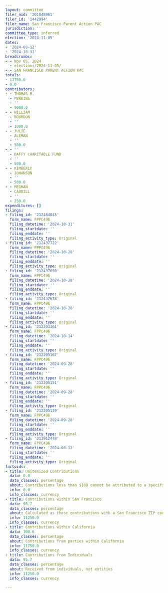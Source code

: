 ```yaml
---
layout: committee
filer_nid: '201848961'
filer_id: '1442994'
filer_name: San Francisco Parent Action PAC
jurisdiction: ''
committee_type: inferred
election: '2024-11-05'
dates:
- '2024-08-12'
- '2024-10-31'
breadcrumbs:
- - Nov 05, 2024
  - elections/2024-11-05/
- - SAN FRANCISCO PARENT ACTION PAC
totals:
- 11750.0
- 0.0
contributors:
- - THOMAS M.
  - PERKINS
  - ''
  - 9000.0
- - WILLIAM
  - BOURDON
  - ''
  - 1000.0
- - JULIE
  - ALEMAN
  - ''
  - 500.0
- - ''
  - DAFFY CHARITABLE FUND
  - ''
  - 500.0
- - KIMBERLY
  - JOHANSON
  - ''
  - 500.0
- - MEGHAN
  - CAUDILL
  - ''
  - 250.0
expenditures: []
filings:
- filing_id: '212464845'
  form_name: FPPC496
  filing_datetime: '2024-10-31'
  filing_startdate: ''
  filing_enddate: ''
  filing_activity_type: Original
- filing_id: '212437722'
  form_name: FPPC496
  filing_datetime: '2024-10-28'
  filing_startdate: ''
  filing_enddate: ''
  filing_activity_type: Original
- filing_id: '212437690'
  form_name: FPPC496
  filing_datetime: '2024-10-28'
  filing_startdate: ''
  filing_enddate: ''
  filing_activity_type: Original
- filing_id: '212437678'
  form_name: FPPC496
  filing_datetime: '2024-10-28'
  filing_startdate: ''
  filing_enddate: ''
  filing_activity_type: Original
- filing_id: '212303361'
  form_name: FPPC496
  filing_datetime: '2024-10-14'
  filing_startdate: ''
  filing_enddate: ''
  filing_activity_type: Original
- filing_id: '212205167'
  form_name: FPPC496
  filing_datetime: '2024-09-28'
  filing_startdate: ''
  filing_enddate: ''
  filing_activity_type: Original
- filing_id: '212205151'
  form_name: FPPC496
  filing_datetime: '2024-09-28'
  filing_startdate: ''
  filing_enddate: ''
  filing_activity_type: Original
- filing_id: '212205139'
  form_name: FPPC496
  filing_datetime: '2024-09-28'
  filing_startdate: ''
  filing_enddate: ''
  filing_activity_type: Original
- filing_id: '211912478'
  form_name: FPPC496
  filing_datetime: '2024-08-12'
  filing_startdate: ''
  filing_enddate: ''
  filing_activity_type: Original
factoids:
- title: Unitemized Contributions
  data: 0.0
  data_classes: percentage
  about: Contributions less than $100 cannot be attributed to a specific individual
  info: 0.0
  info_classes: currency
- title: Contributions within San Francisco
  data: 95.7
  data_classes: percentage
  about: Calculated as those contributions with a San Francisco ZIP code
  info: 11250.0
  info_classes: currency
- title: Contributions within California
  data: 100.0
  data_classes: percentage
  about: Contributions from parties within California
  info: 11750.0
  info_classes: currency
- title: Contributions from Individuals
  data: 95.7
  data_classes: percentage
  about: Received from individuals, not entities
  info: 11250.0
  info_classes: currency

---
```


